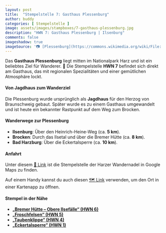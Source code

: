 ```yaml
---
layout: post
title:  "Stempelstelle 7: Gasthaus Plessenburg"
author: buddy
categories: [ Stempelstelle ]
image: assets/images/stampboxes/7-gasthaus-plessenburg.jpg
description: "HWN 7: Gasthaus Plessenburg | Ilsenburg"
comments: false
imageshadow: true
imageSource: '📷 [Plessenburg](https://commons.wikimedia.org/wiki/File:Plessenburg.jpg) von <a href="https://en.wikipedia.org/wiki/de:User:Hejkal" class="extiw" title="w:de:User:Hejkal">Hejkal</a> in der <a href="https://en.wikipedia.org/wiki/de:" class="extiw" title="w:de:">Wikipedia auf Deutsch</a> unter Lizenz [CC BY-SA 3.0](http://creativecommons.org/licenses/by-sa/3.0/)'
---
```


Das **Gasthaus Plessenburg** liegt mitten im Nationalpark Harz und ist ein beliebtes Ziel für Wanderer. 🥾 Die Stempelstelle **HWN 7** befindet sich direkt am Gasthaus, das mit regionalen Spezialitäten und einer gemütlichen Atmosphäre lockt.

#### Von Jagdhaus zum Wanderziel

Die Plessenburg wurde ursprünglich als **Jagdhaus** für den Herzog von Braunschweig gebaut. Später wurde es zu einem Gasthaus umgewandelt und ist heute ein bekannter Rastpunkt auf dem Weg zum Brocken.

#### Wanderwege zur Plessenburg

- **Ilsenburg**: Über den Heinrich-Heine-Weg (ca. **5 km**).
- **Brocken**: Durch das Ilsetal und über die Bremer Hütte (ca. **8 km**).
- **Bad Harzburg**: Über die Eckertalsperre (ca. **10 km**).

#### Anfahrt

Unter diesem [📍 Link](https://www.google.com/maps/dir/?api=1&origin=&destination=51.80192%2C%2010.66347) ist die Stempelstelle der Harzer Wandernadel in Google Maps zu finden.

<div class="android-only">
  Auf einem Handy kannst du auch diesen 
  <a href="geo:51.80192,10.66347">🗺️ Link</a> 
  verwenden, um den Ort in einer Kartenapp zu öffnen.
  <p></p>
</div>

#### Stempel in der Nähe

- [**„Bremer Hütte – Obere Ilsefälle“ (HWN 6)**](/stempelstelle-006-bremer-huette-obere-ilsefaelle)
- [**„Froschfelsen“ (HWN 5)**](/stempelstelle-005-froschfelsen)
- [**„Taubenklippe“ (HWN 4)**](/stempelstelle-004-taubenklippe)
- [**„Eckertalsperre“ (HWN 1)**](/stempelstelle-001-eckertalsperre-staumauer)
